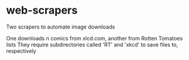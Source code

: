 # web-scrapers
Two scrapers to automate image downloads

One downloads n comics from xlcd.com, another from Rotten Tomatoes lists
They require subdirectories called 'RT' and 'xkcd' to save files to, respectively
